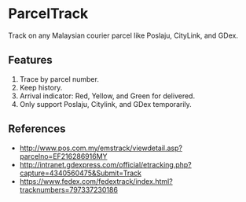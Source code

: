 ParcelTrack
===========
Track on any Malaysian courier parcel like Poslaju, CityLink, and GDex.

Features
---------
1. Trace by parcel number.
2. Keep history.
3. Arrival indicator: Red, Yellow, and Green for delivered.
4. Only support Poslaju, Citylink, and GDex temporarily.

References
----------
- http://www.pos.com.my/emstrack/viewdetail.asp?parcelno=EF216286916MY
- http://intranet.gdexpress.com/official/etracking.php?capture=4340560475&Submit=Track
- https://www.fedex.com/fedextrack/index.html?tracknumbers=797337230186